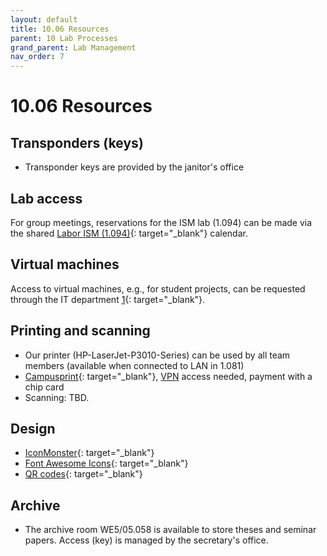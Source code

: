 ```yaml
---
layout: default
title: 10.06 Resources
parent: 10 Lab Processes
grand_parent: Lab Management
nav_order: 7
---
```


# 10.06 Resources

## Transponders (keys)

- Transponder keys are provided by the janitor's office

## Lab access

For group meetings, reservations for the ISM lab (1.094) can be made via the shared [Labor ISM (1.094)](https://mailex.uni-bamberg.de/owa/#path=/calendar/view/Month){: target="_blank"} calendar.

## Virtual machines

Access to virtual machines, e.g., for student projects, can be requested through the IT department [1](https://www.uni-bamberg.de/its/wir/mitarbeiter/mai/){: target="_blank"}.

## Printing and scanning

- Our printer (HP-LaserJet-P3010-Series) can be used by all team members (available when connected to LAN in 1.081)
- [Campusprint](https://www.uni-bamberg.de/campusprint/){: target="_blank"}, [VPN](#vpn) access needed, payment with a chip card
- Scanning: TBD.

## Design

- [IconMonster](https://iconmonstr.com/?s=git){: target="_blank"}
- [Font Awesome Icons](https://fontawesome.com/v4/icons/){: target="_blank"}
- [QR codes](https://www.resourcefuldev.com/qr-code-generator/){: target="_blank"}

## Archive

- The archive room WE5/05.058 is available to store theses and seminar papers.
  Access (key) is managed by the secretary's office.

<!-- 
Templates: letters, etc. -> directory
-->
